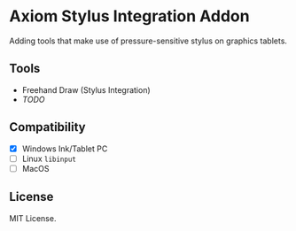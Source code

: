 # Axiom Stylus Integration Addon
Adding tools that make use of pressure-sensitive stylus on graphics tablets.

## Tools
- Freehand Draw (Stylus Integration)
- _TODO_

## Compatibility
- [x] Windows Ink/Tablet PC
- [ ] Linux `libinput`
- [ ] MacOS

## License
MIT License.
